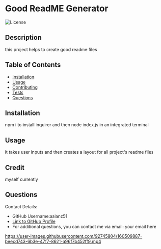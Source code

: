 # Good ReadME Generator
![License](https://img.shields.io/static/v1?label=license&message=MIT&color=blue)

## Description

this project helps to create good readme files
## Table of Contents

- [Installation](#installation)
- [Usage](#usage)
- [Contributing](#contributing)
- [Tests](#tests)
- [Questions](#questions)
## Installation

npm i  to install inquirer and then node index.js in an integrated terminal
## Usage

it takes user inputs and then creates a layout for all project's readme files
## Credit

myself currently
## Questions

Contact Details:
- GitHub Username:aalanz51
- [Link to GitHub Profile](https://github.com/aalanz51)
- For additional questions, you can contact me via email: your email here





https://user-images.githubusercontent.com/92745804/160509887-beecd743-6b3e-47f7-8621-a96f7b452ff9.mp4

